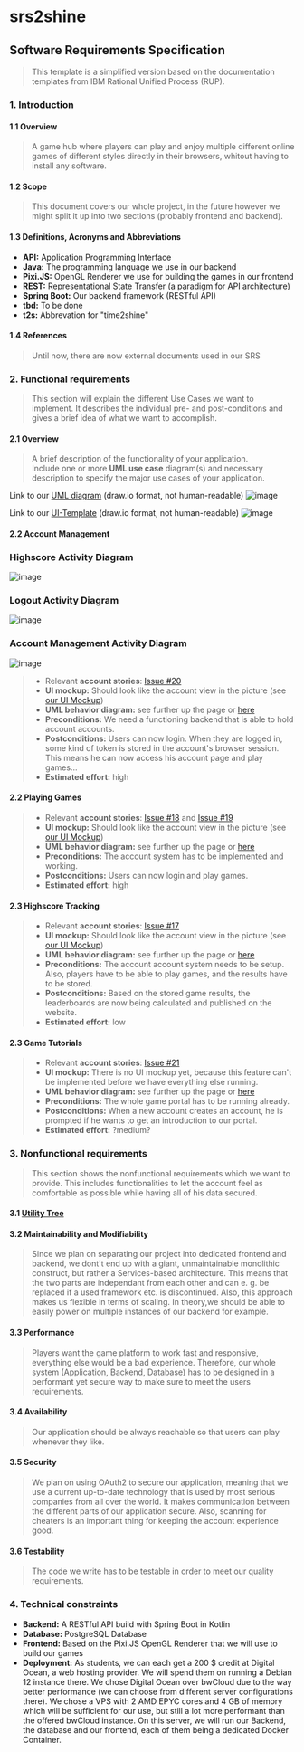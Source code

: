 # srs2shine
## Software Requirements Specification
> This template is a simplified version based on the documentation templates from IBM Rational Unified Process (RUP).
### 1. Introduction
#### 1.1 Overview
> A game hub where players can play and enjoy multiple different online games of different styles directly in their browsers, whitout having to install any software.
#### 1.2 Scope
> This document covers our whole project, in the future however we might split it up into two sections (probably frontend and backend).
#### 1.3 Definitions, Acronyms and Abbreviations
- **API:** Application Programming Interface
- **Java:** The programming language we use in our backend
- **Pixi.JS:** OpenGL Renderer we use for building the games in our frontend
- **REST:** Representational State Transfer (a paradigm for API architecture)
- **Spring Boot:** Our backend framework (RESTful API)
- **tbd:** To be done
- **t2s:** Abbrevation for "time2shine"

#### 1.4 References
> Until now, there are now external documents used in our SRS


### 2. Functional requirements
>  This section will explain the different Use Cases we want to implement. It describes the individual pre- and post-conditions and gives a brief idea of what we want to accomplish.

#### 2.1 Overview 
> A brief description of the functionality of your application.  
> Include one or more **UML use case** diagram(s) and necessary description to specify the major use cases of your application.

Link to our [UML diagram](https://github.com/SE-TINF22B6/time2shine/blob/main/Documentation/uml.drawio) (draw.io format, not human-readable)
![image](https://github.com/SE-TINF22B6/time2shine/assets/122756244/1d99b73e-5c79-4d2f-9660-1e3836c778d2)

Link to our [UI-Template](https://github.com/SE-TINF22B6/time2shine/blob/main/Documentation/UITemplate.svg) (draw.io format, not human-readable)
![image](https://github.com/SE-TINF22B6/time2shine/assets/59262249/462c3693-4166-48cc-b30a-ccff34b60c93)

#### 2.2 Account Management
### Highscore Activity Diagram
![image](https://github.com/SE-TINF22B6/time2shine/blob/main/Documentation/Highscore_ActivityDiagram.svg)

### Logout Activity Diagram
![image](https://github.com/SE-TINF22B6/time2shine/blob/main/Documentation/Logout_ActivityDiagram.png)

### Account Management Activity Diagram
![image](https://github.com/SE-TINF22B6/time2shine/blob/main/Documentation/Accounts_Activity-diagram.png)
> - Relevant **account stories**: [Issue #20](https://github.com/SE-TINF22B6/time2shine/issues/20)
> - **UI mockup:** Should look like the account view in the picture (see [our UI Mockup](https://github.com/SE-TINF22B6/time2shine/blob/main/Documentation/UITemplate.svg))
> - **UML behavior diagram:** see further up the page or [here](https://github.com/SE-TINF22B6/time2shine/blob/main/Documentation/uml.drawio)
> - **Preconditions:** We need a functioning backend that is able to hold account accounts.
> - **Postconditions:** Users can now login. When they are logged in, some kind of token is stored in the account's browser session. This means he can now access his account page and play games...
> - **Estimated effort:** high

#### 2.2 Playing Games
> - Relevant **account stories**: [Issue #18](https://github.com/SE-TINF22B6/time2shine/issues/18) and [Issue #19](https://github.com/SE-TINF22B6/time2shine/issues/19)
> - **UI mockup:** Should look like the account view in the picture (see [our UI Mockup](https://github.com/SE-TINF22B6/time2shine/blob/main/Documentation/UITemplate.svg))
> - **UML behavior diagram:** see further up the page or [here](https://github.com/SE-TINF22B6/time2shine/blob/main/Documentation/uml.drawio)
> - **Preconditions:** The account system has to be implemented and working.
> - **Postconditions:** Users can now login and play games.
> - **Estimated effort:** high

#### 2.3 Highscore Tracking
> - Relevant **account stories**: [Issue #17](https://github.com/SE-TINF22B6/time2shine/issues/17)
> - **UI mockup:** Should look like the account view in the picture (see [our UI Mockup](https://github.com/SE-TINF22B6/time2shine/blob/main/Documentation/UITemplate.svg))
> - **UML behavior diagram:** see further up the page or [here](https://github.com/SE-TINF22B6/time2shine/blob/main/Documentation/uml.drawio)
> - **Preconditions:** The account account system needs to be setup. Also, players have to be able to play games, and the results have to be stored.
> - **Postconditions:** Based on the stored game results, the leaderboards are now being calculated and published on the website.
> - **Estimated effort:** low

#### 2.3 Game Tutorials
> - Relevant **account stories**: [Issue #21](https://github.com/SE-TINF22B6/time2shine/issues/21)
> - **UI mockup:** There is no UI mockup yet, because this feature can't be implemented before we have everything else running.
> - **UML behavior diagram:** see further up the page or [here](https://github.com/SE-TINF22B6/time2shine/blob/main/Documentation/uml.drawio)
> - **Preconditions:** The whole game portal has to be running already.
> - **Postconditions:** When a new account creates an account, he is prompted if he wants to get an introduction to our portal.
> - **Estimated effort:** ?medium?


### 3. Nonfunctional requirements
> This section shows the nonfunctional requirements which we want to provide. This includes functionalities to let the account feel as comfortable as possible while having all of his data secured.

#### 3.1 [Utility Tree](https://github.com/SE-TINF22B6/time2shine/blob/main/Documentation/Quality_Attribute_Scenarios.md)

#### 3.2 Maintainability and Modifiability
> Since we plan on separating our project into dedicated frontend and backend, we dont't end up with a giant, unmaintainable monolithic construct, but rather a Services-based architecture. This means that the two parts are independant from each other and can e. g. be replaced if a used framework etc. is discontinued. Also, this approach makes us flexible in terms of scaling. In theory,we should be able to easily power on multiple instances of our backend for example.

#### 3.3 Performance
> Players want the game platform to work fast and responsive, everything else would be a bad experience. Therefore, our whole system (Application, Backend, Database) has to be designed in a performant yet secure way to make sure to meet the users requirements.

#### 3.4 Availability
> Our application should be always reachable so that users can play whenever they like.

#### 3.5 Security
> We plan on using OAuth2 to secure our application, meaning that we use a current up-to-date technology that is used by most serious companies from all over the world. It makes communication between the different parts of our application secure. Also, scanning for cheaters is an important thing for keeping the account experience good.

#### 3.6 Testability
> The code we write has to be testable in order to meet our quality requirements. 


### 4. Technical constraints
- **Backend:** A RESTful API build with Spring Boot in Kotlin
- **Database:** PostgreSQL Database
- **Frontend:** Based on the Pixi.JS OpenGL Renderer that we will use to build our games
- **Deployment:** As students, we can each get a 200 $ credit at Digital Ocean, a web hosting provider. We will spend them on running a Debian 12 instance there. We chose Digital Ocean over bwCloud due to the way better performance (we can choose from different server configurations there). We chose a VPS with 2 AMD EPYC cores and 4 GB of memory which will be sufficient for our use, but still a lot more performant than the offered bwCloud instance. On this server, we will run our Backend, the database and our frontend, each of them being a dedicated Docker Container.
